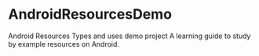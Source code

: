 # AndroidResourcesDemo
Android Resources Types and uses demo project
A learning guide to study by example resources on Android.
